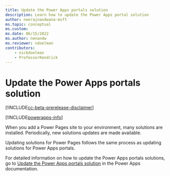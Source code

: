 ```yaml
---
title: Update the Power Apps portals solution
description: Learn how to update the Power Apps portal solution
author: neerajnandwana-msft
ms.topic: conceptual
ms.custom: 
ms.date: 06/15/2022
ms.author: nenandw
ms.reviewer: ndoelman
contributors:
    - nickdoelman
    - ProfessorKendrick
---
```


# Update the Power Apps portals solution

[!INCLUDE[cc-beta-prerelease-disclaimer](../includes/cc-beta-prerelease-disclaimer.md)]

[!INCLUDE[powerapps-info](../includes/cc-powerapps-info.md)]

When you add a Power Pages site to your environment, many solutions are installed. Periodically, new solutions updates are made available.

Updating solutions for Power Pages follows the same process as updating solutions for Power Apps portals.

For detailed information on how to update the Power Apps portals solutions, go to [Update the Power Apps portals solution](/powerapps/maker/portals/admin/update-portal-solution) in the Power Apps documentation.

